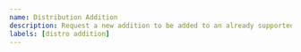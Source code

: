 ```yaml
---
name: Distribution Addition
description: Request a new addition to be added to an already supported distribution in dl-distro
labels: [distro addition]
---
```


<!-- Below this line, please provide information about the addition, such as the architectures you'd like to be added and to which distribution. -->

